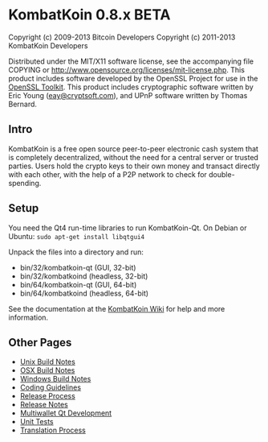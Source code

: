 KombatKoin 0.8.x BETA
====================

Copyright (c) 2009-2013 Bitcoin Developers
Copyright (c) 2011-2013 KombatKoin Developers

Distributed under the MIT/X11 software license, see the accompanying
file COPYING or http://www.opensource.org/licenses/mit-license.php.
This product includes software developed by the OpenSSL Project for use in the [OpenSSL Toolkit](http://www.openssl.org/). This product includes
cryptographic software written by Eric Young ([eay@cryptsoft.com](mailto:eay@cryptsoft.com)), and UPnP software written by Thomas Bernard.


Intro
---------------------
KombatKoin is a free open source peer-to-peer electronic cash system that is
completely decentralized, without the need for a central server or trusted
parties.  Users hold the crypto keys to their own money and transact directly
with each other, with the help of a P2P network to check for double-spending.


Setup
---------------------
You need the Qt4 run-time libraries to run KombatKoin-Qt. On Debian or Ubuntu:
	`sudo apt-get install libqtgui4`

Unpack the files into a directory and run:

- bin/32/kombatkoin-qt (GUI, 32-bit)
- bin/32/kombatkoind (headless, 32-bit)
- bin/64/kombatkoin-qt (GUI, 64-bit)
- bin/64/kombatkoind (headless, 64-bit)

See the documentation at the [KombatKoin Wiki](http://kombatkoin.info)
for help and more information.


Other Pages
---------------------
- [Unix Build Notes](build-unix.md)
- [OSX Build Notes](build-osx.md)
- [Windows Build Notes](build-msw.md)
- [Coding Guidelines](coding.md)
- [Release Process](release-process.md)
- [Release Notes](release-notes.md)
- [Multiwallet Qt Development](multiwallet-qt.md)
- [Unit Tests](unit-tests.md)
- [Translation Process](translation_process.md)
